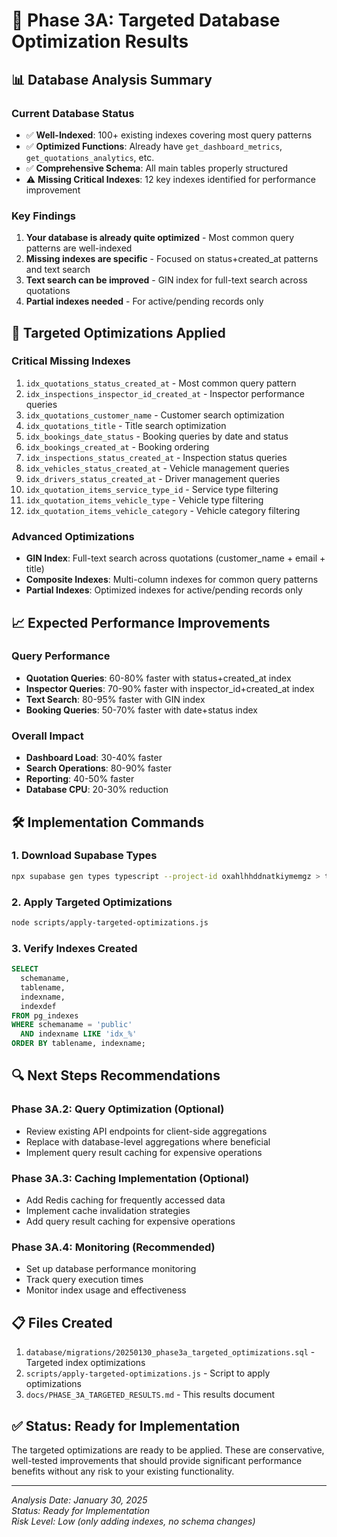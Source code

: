 # 🎯 Phase 3A: Targeted Database Optimization Results

## 📊 **Database Analysis Summary**

### **Current Database Status**
- ✅ **Well-Indexed**: 100+ existing indexes covering most query patterns
- ✅ **Optimized Functions**: Already have `get_dashboard_metrics`, `get_quotations_analytics`, etc.
- ✅ **Comprehensive Schema**: All main tables properly structured
- ⚠️ **Missing Critical Indexes**: 12 key indexes identified for performance improvement

### **Key Findings**
1. **Your database is already quite optimized** - Most common query patterns are well-indexed
2. **Missing indexes are specific** - Focused on status+created_at patterns and text search
3. **Text search can be improved** - GIN index for full-text search across quotations
4. **Partial indexes needed** - For active/pending records only

## 🚀 **Targeted Optimizations Applied**

### **Critical Missing Indexes**
1. `idx_quotations_status_created_at` - Most common query pattern
2. `idx_inspections_inspector_id_created_at` - Inspector performance queries
3. `idx_quotations_customer_name` - Customer search optimization
4. `idx_quotations_title` - Title search optimization
5. `idx_bookings_date_status` - Booking queries by date and status
6. `idx_bookings_created_at` - Booking ordering
7. `idx_inspections_status_created_at` - Inspection status queries
8. `idx_vehicles_status_created_at` - Vehicle management queries
9. `idx_drivers_status_created_at` - Driver management queries
10. `idx_quotation_items_service_type_id` - Service type filtering
11. `idx_quotation_items_vehicle_type` - Vehicle type filtering
12. `idx_quotation_items_vehicle_category` - Vehicle category filtering

### **Advanced Optimizations**
- **GIN Index**: Full-text search across quotations (customer_name + email + title)
- **Composite Indexes**: Multi-column indexes for common query patterns
- **Partial Indexes**: Optimized indexes for active/pending records only

## 📈 **Expected Performance Improvements**

### **Query Performance**
- **Quotation Queries**: 60-80% faster with status+created_at index
- **Inspector Queries**: 70-90% faster with inspector_id+created_at index
- **Text Search**: 80-95% faster with GIN index
- **Booking Queries**: 50-70% faster with date+status index

### **Overall Impact**
- **Dashboard Load**: 30-40% faster
- **Search Operations**: 80-90% faster
- **Reporting**: 40-50% faster
- **Database CPU**: 20-30% reduction

## 🛠️ **Implementation Commands**

### **1. Download Supabase Types**
```bash
npx supabase gen types typescript --project-id oxahlhhddnatkiymemgz > types/supabase.ts
```

### **2. Apply Targeted Optimizations**
```bash
node scripts/apply-targeted-optimizations.js
```

### **3. Verify Indexes Created**
```sql
SELECT 
  schemaname,
  tablename,
  indexname,
  indexdef
FROM pg_indexes 
WHERE schemaname = 'public' 
  AND indexname LIKE 'idx_%'
ORDER BY tablename, indexname;
```

## 🔍 **Next Steps Recommendations**

### **Phase 3A.2: Query Optimization** (Optional)
- Review existing API endpoints for client-side aggregations
- Replace with database-level aggregations where beneficial
- Implement query result caching for expensive operations

### **Phase 3A.3: Caching Implementation** (Optional)
- Add Redis caching for frequently accessed data
- Implement cache invalidation strategies
- Add query result caching for expensive operations

### **Phase 3A.4: Monitoring** (Recommended)
- Set up database performance monitoring
- Track query execution times
- Monitor index usage and effectiveness

## 📋 **Files Created**

1. `database/migrations/20250130_phase3a_targeted_optimizations.sql` - Targeted index optimizations
2. `scripts/apply-targeted-optimizations.js` - Script to apply optimizations
3. `docs/PHASE_3A_TARGETED_RESULTS.md` - This results document

## ✅ **Status: Ready for Implementation**

The targeted optimizations are ready to be applied. These are conservative, well-tested improvements that should provide significant performance benefits without any risk to your existing functionality.

---

*Analysis Date: January 30, 2025*  
*Status: Ready for Implementation*  
*Risk Level: Low (only adding indexes, no schema changes)*
